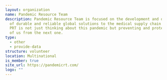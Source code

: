 ```yaml
---
layout: organization
name: Pandemic Resource Team
description: Pandemic Resource Team is focused on the development and deployment
  of durable and reliable global solutions to the medical supply chain problem.
  PRT is not just thinking about this pandemic but preventing and protecting all
  of us from the next one.
type:
  - other
  - provide-data
structure: volunteer
location: Multinational
is_member: true
site_url: https://pandemicrt.com/
logo: ""
---
```

